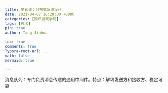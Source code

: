 ```yaml
---
title: 第五课：分布式系统设计
date: 2021-04-07 16:20:00 +0800
categories: [腾讯游戏学院]
tags: [技术]
pin: true
author: Tang Jiahua

toc: true
comments: true
Typora-root-url: ..
math: false
mermaid: true

---
```


消息队列：专门负责消息传递的通用中间件。特点：解耦发送方和接收方、稳定可靠

